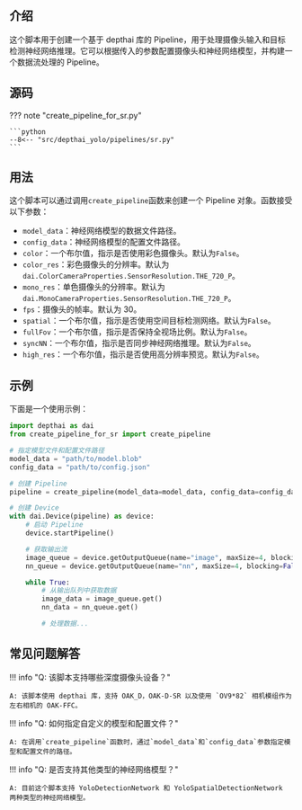 ## 介绍
这个脚本用于创建一个基于 depthai 库的 Pipeline，用于处理摄像头输入和目标检测神经网络推理。它可以根据传入的参数配置摄像头和神经网络模型，并构建一个数据流处理的 Pipeline。

## 源码
??? note "create_pipeline_for_sr.py"

    ```python
    --8<-- "src/depthai_yolo/pipelines/sr.py"
    ```

## 用法
这个脚本可以通过调用`create_pipeline`函数来创建一个 Pipeline 对象。函数接受以下参数：

- `model_data`：神经网络模型的数据文件路径。
- `config_data`：神经网络模型的配置文件路径。
- `color`：一个布尔值，指示是否使用彩色摄像头。默认为`False`。
- `color_res`：彩色摄像头的分辨率。默认为`dai.ColorCameraProperties.SensorResolution.THE_720_P`。
- `mono_res`：单色摄像头的分辨率。默认为`dai.MonoCameraProperties.SensorResolution.THE_720_P`。
- `fps`：摄像头的帧率。默认为 30。
- `spatial`：一个布尔值，指示是否使用空间目标检测网络。默认为`False`。
- `fullFov`：一个布尔值，指示是否保持全视场比例。默认为`False`。
- `syncNN`：一个布尔值，指示是否同步神经网络推理。默认为`False`。
- `high_res`：一个布尔值，指示是否使用高分辨率预览。默认为`False`。

## 示例
下面是一个使用示例：

```python
import depthai as dai
from create_pipeline_for_sr import create_pipeline

# 指定模型文件和配置文件路径
model_data = "path/to/model.blob"
config_data = "path/to/config.json"

# 创建 Pipeline
pipeline = create_pipeline(model_data=model_data, config_data=config_data, color=True)

# 创建 Device
with dai.Device(pipeline) as device:
    # 启动 Pipeline
    device.startPipeline()

    # 获取输出流
    image_queue = device.getOutputQueue(name="image", maxSize=4, blocking=False)
    nn_queue = device.getOutputQueue(name="nn", maxSize=4, blocking=False)

    while True:
        # 从输出队列中获取数据
        image_data = image_queue.get()
        nn_data = nn_queue.get()

        # 处理数据...
```

## 常见问题解答

!!! info "Q: 该脚本支持哪些深度摄像头设备？"

    A: 该脚本使用 depthai 库，支持 OAK_D，OAK-D-SR 以及使用 `OV9*82` 相机模组作为左右相机的 OAK-FFC。

!!! info "Q: 如何指定自定义的模型和配置文件？"

    A: 在调用`create_pipeline`函数时，通过`model_data`和`config_data`参数指定模型和配置文件的路径。

!!! info "Q: 是否支持其他类型的神经网络模型？"

    A: 目前这个脚本支持 YoloDetectionNetwork 和 YoloSpatialDetectionNetwork 两种类型的神经网络模型。
